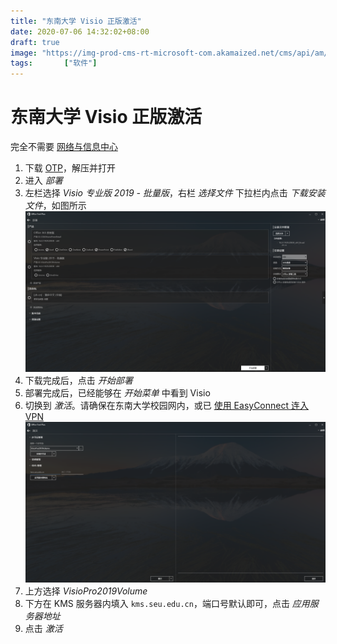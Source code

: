 ```yaml
---
title: "东南大学 Visio 正版激活"
date: 2020-07-06 14:32:02+08:00
draft: true
image: "https://img-prod-cms-rt-microsoft-com.akamaized.net/cms/api/am/imageFileData/RE4ekx4?ver=056f&q=90&m=2&h=768&w=1024&b=%23FFFFFFFF&aim=true"
tags:		["软件"]
---
```


# 东南大学 Visio 正版激活

完全不需要 [网络与信息中心](https:/nic.seu.edu.cn)

1. 下载 [OTP](https://otp.landian.vip/zh-cn/)，解压并打开
2. 进入 *部署*
3. 左栏选择 *Visio 专业版 2019 - 批量版*，右栏 *选择文件* 下拉栏内点击 *下载安装文件*，如图所示
   ![](2020/OTP1.png)
4. 下载完成后，点击 *开始部署*
5. 部署完成后，已经能够在 *开始菜单* 中看到 Visio
6. 切换到 *激活*。请确保在东南大学校园网内，或已 [使用 EasyConnect 连入 VPN](https://vpn.seu.edu.cn)
   ![](2020/OTP2.png)
7. 上方选择 *VisioPro2019Volume*
8. 下方在 KMS 服务器内填入 `kms.seu.edu.cn`，端口号默认即可，点击 *应用服务器地址*
9.  点击 *激活*
